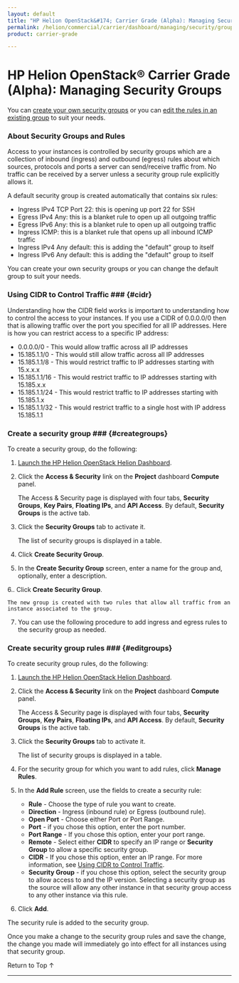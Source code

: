 ```yaml
---
layout: default
title: "HP Helion OpenStack&#174; Carrier Grade (Alpha): Managing Security Groups"
permalink: /helion/commercial/carrier/dashboard/managing/security/groups/
product: carrier-grade

---
```

<!--UNDER REVISION-->

<script>

function PageRefresh {
onLoad="window.refresh"
}

PageRefresh();

</script>

<!-- <p style="font-size: small;"> <a href="/helion/commercial/carrier/ga1/install/">&#9664; PREV</a> | <a href="/helion/commercial/carrier/ga1/install-overview/">&#9650; UP</a> | <a href="/helion/commercial/carrier/ga1/">NEXT &#9654;</a></p> -->

# HP Helion OpenStack&#174; Carrier Grade (Alpha): Managing Security Groups

You can [create your own security groups](#creategroups) or you can [edit the rules in an existing group](#editgroups) to suit your needs. 

### About Security Groups and Rules ###

Access to your instances is controlled by security groups which are a collection of inbound (ingress) and outbound (egress) rules about which sources, protocols and ports a server can send/receive traffic from. No traffic can be received by a server unless a security group rule explicitly allows it. 

A default security group is created automatically that contains six rules:

* Ingress IPv4 TCP Port 22: this is opening up port 22 for SSH
* Egress IPv4 Any: this is a blanket rule to open up all outgoing traffic
* Egress IPv6 Any: this is a blanket rule to open up all outgoing traffic
* Ingress ICMP: this is a blanket rule that opens up all inbound ICMP traffic
* Ingress IPv4 Any default: this is adding the &quot;default&quot; group to itself
* Ingress IPv6 Any default: this is adding the &quot;default&quot; group to itself

You can create your own security groups or you can change the default group to suit your needs. 

### Using CIDR to Control Traffic ### {#cidr}

Understanding how the CIDR field works is important to understanding how to control the access to your instances. If you use a CIDR of 0.0.0.0/0 then that is allowing traffic over the port you specified for all IP addresses. Here is how you can restrict access to a specific IP address:

* 0.0.0.0/0 - This would allow traffic across all IP addresses
* 15.185.1.1/0 - This would still allow traffic across all IP addresses
* 15.185.1.1/8 - This would restrict traffic to IP addresses starting with 15.x.x.x
* 15.185.1.1/16 - This would restrict traffic to IP addresses starting with 15.185.x.x
* 15.185.1.1/24 - This would restrict traffic to IP addresses starting with 15.185.1.x
* 15.185.1.1/32 - This would restrict traffic to a single host with IP address 15.185.1.1

### Create a security group ### {#creategroups}

To create a security group, do the following:

1. [Launch the HP Helion OpenStack Helion Dashboard](/helion/openstack/carrier/dashboard/login/).

2. Click the **Access &amp; Security** link on the **Project** dashboard **Compute** panel.

	The Access &amp; Security page is displayed with four tabs, **Security Groups**, **Key Pairs**, **Floating IPs**, and **API Access**. By default, **Security Groups** is the active tab. 

3. Click the **Security Groups** tab to activate it.

	The list of security groups is displayed in a table.

4. Click **Create Security Group**.

5. In the **Create Security Group** screen, enter a name for the group and, optionally, enter a description.

6.. Click **Create Security Group**.

	The new group is created with two rules that allow all traffic from an instance associated to the group.

7. You can use the following procedure to add ingress and egress rules to the security group as needed.

### Create security group rules ### {#editgroups}

To create security group rules, do the following:

1. [Launch the HP Helion OpenStack Helion Dashboard](/helion/openstack/carrier/dashboard/login/).

2. Click the **Access &amp; Security** link on the **Project** dashboard **Compute** panel.

	The Access &amp; Security page is displayed with four tabs, **Security Groups**, **Key Pairs**, **Floating IPs**, and **API Access**. By default, **Security Groups** is the active tab. 

3. Click the **Security Groups** tab to activate it.

	The list of security groups is displayed in a table.

4. For the security group for which you want to add rules, click **Manage Rules**.

5. In the **Add Rule** screen, use the fields to create a security rule:

	* **Rule** - Choose the type of rule you want to create.
	* **Direction** - Ingress (inbound rule) or Egress (outbound rule).
	* **Open Port** - Choose either Port or Port Range.
	* **Port** - if you chose this option, enter the port number.
	* **Port Range** - If you chose this option, enter your port range.
	* **Remote** - Select either **CIDR** to specify an IP range or **Security Group** to allow a specific security group.
	* **CIDR** - If you chose this option, enter an IP range. For more information, see <a href="#cidr">Using CIDR to Control Traffic</a>.
	* **Security Group** - if you chose this option, select the security group to allow access to and the IP version.
	Selecting a security group as the source will allow any other instance in that security group access to any other instance via this rule.

6. Click **Add**.

The security rule is added to the security group.

Once you make a change to the security group rules and save the change, the change you made will immediately go into effect for all instances using that security group.

<a href="#top" style="padding:14px 0px 14px 0px; text-decoration: none;"> Return to Top &#8593; </a>


----
